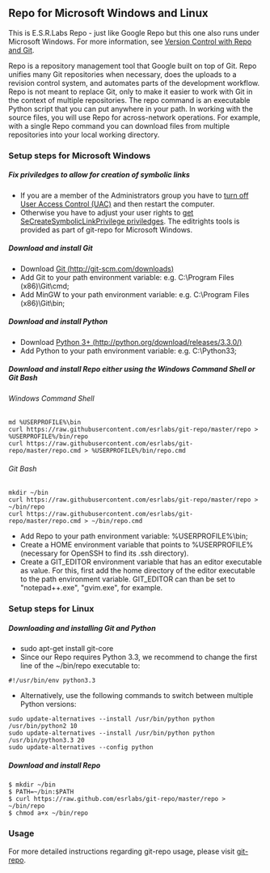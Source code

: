 ## Repo for Microsoft Windows and Linux ##

This is E.S.R.Labs Repo - just like Google Repo but this one also runs under Microsoft Windows.
For more information, see [Version Control with Repo and Git](http://source.android.com/source/version-control.html).

Repo is a repository management tool that Google built on top of Git. Repo unifies many Git repositories when necessary,
does the uploads to a revision control system, and automates parts of the development workflow.
Repo is not meant to replace Git, only to make it easier to work with Git in the context of multiple repositories.
The repo command is an executable Python script that you can put anywhere in your path.
In working with the source files, you will use Repo for across-network operations.
For example, with a single Repo command you can download files from multiple repositories into your local working directory.

### Setup steps for Microsoft Windows ###

##### Fix priviledges to allow for creation of symbolic links #####
* If you are a member of the Administrators group you have to [turn off User Access Control (UAC)](http://windows.microsoft.com/en-us/windows7/turn-user-account-control-on-or-off) and then restart the computer.
* Otherwise you have to adjust your user rights to [get SeCreateSymbolicLinkPrivilege priviledges](http://stackoverflow.com/questions/6722589/using-windows-mklink-for-linking-2-files).
The editrights tools is provided as part of git-repo for Microsoft Windows.

##### Download and install Git #####
* Download [Git (http://git-scm.com/downloads)](http://git-scm.com/downloads)
* Add Git to your path environment variable: e.g. C:\Program Files (x86)\Git\cmd;
* Add MinGW to your path environment variable: e.g. C:\Program Files (x86)\Git\bin;

##### Download and install Python #####
* Download [Python 3+ (http://python.org/download/releases/3.3.0/)](http://python.org/download/releases/3.3.0/)
* Add Python to your path environment variable: e.g. C:\Python33;

##### Download and install Repo either using the Windows Command Shell or Git Bash #####
###### Windows Command Shell ######

    md %USERPROFILE%\bin
    curl https://raw.githubusercontent.com/esrlabs/git-repo/master/repo > %USERPROFILE%/bin/repo
    curl https://raw.githubusercontent.com/esrlabs/git-repo/master/repo.cmd > %USERPROFILE%/bin/repo.cmd

###### Git Bash ######

    mkdir ~/bin
    curl https://raw.githubusercontent.com/esrlabs/git-repo/master/repo > ~/bin/repo
    curl https://raw.githubusercontent.com/esrlabs/git-repo/master/repo.cmd > ~/bin/repo.cmd

* Add Repo to your path environment variable: %USERPROFILE%\bin;
* Create a HOME environment variable that points to %USERPROFILE% (necessary for OpenSSH to find its .ssh directory).
* Create a GIT_EDITOR environment variable that has an editor executable as value. For this, first add the home directory of the editor executable to the path environment variable. GIT_EDITOR can than be set to "notepad++.exe", "gvim.exe", for example.

### Setup steps for Linux ###

##### Downloading and installing Git and Python #####
* sudo apt-get install git-core
* Since our Repo requires Python 3.3, we recommend to change the first line of the ~/bin/repo executable to:

<!-- code block -->

    #!/usr/bin/env python3.3

* Alternatively, use the following commands to switch between multiple Python versions:

<!-- code block -->

    sudo update-alternatives --install /usr/bin/python python /usr/bin/python2 10
    sudo update-alternatives --install /usr/bin/python python /usr/bin/python3.3 20
    sudo update-alternatives --config python

##### Download and install Repo #####

    $ mkdir ~/bin
    $ PATH=~/bin:$PATH
	$ curl https://raw.github.com/esrlabs/git-repo/master/repo > ~/bin/repo
    $ chmod a+x ~/bin/repo

### Usage ###

For more detailed instructions regarding git-repo usage, please visit [git-repo](http://source.android.com/source/version-control.html).
